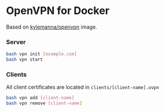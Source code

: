 # OpenVPN for Docker

Based on [kylemanna/openvpn](https://hub.docker.com/r/kylemanna/openvpn) image.

### Server

```bash
bash vpn init [example.com]
bash vpn start
```

### Clients

All client certificates are located in `clients/[client-name].ovpn`

```bash
bash vpn add [client-name]
bash vpn remove [client-name]
```
